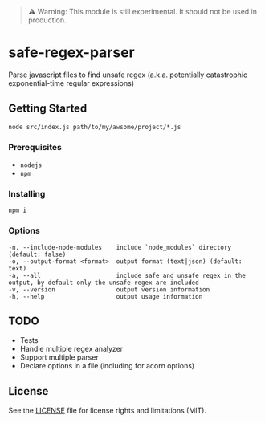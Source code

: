 
> :warning: Warning: This module is still experimental. It should not be used in production.


# safe-regex-parser

Parse javascript files to find unsafe regex (a.k.a. potentially catastrophic exponential-time regular expressions)

## Getting Started

```
node src/index.js path/to/my/awsome/project/*.js
```

### Prerequisites

- `nodejs`
- `npm`

### Installing

```
npm i
```

### Options

```
-n, --include-node-modules    include `node_modules` directory (default: false)
-o, --output-format <format>  output format (text|json) (default: text)
-a, --all                     include safe and unsafe regex in the output, by default only the unsafe regex are included
-v, --version                 output version information
-h, --help                    output usage information
```

## TODO

- Tests
- Handle multiple regex analyzer
- Support multiple parser
- Declare options in a file (including for acorn options)

## License

See the [LICENSE](LICENSE.md) file for license rights and limitations (MIT).
